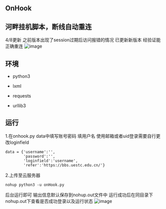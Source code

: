 ## OnHook

河畔挂机脚本，断线自动重连
--------------------------------------------------
4/8更新
之前版本出现了session过期后访问报错的情况
已更新新版本  经验证能正确重连
![image](https://user-images.githubusercontent.com/52741194/233853456-d2ec112e-581b-408c-80c4-f410c5f93fe5.png)
## 环境

- python3

- lxml
- requests
- urllib3

## 运行

1.在onhook.py  data中填写账号密码
填用户名 使用邮箱或者uid登录需要自行更改loginfield 
```
data = {'username':'', 
        'password':'', 
        'loginfield':'username',
        'refer':'https://bbs.uestc.edu.cn/'}
```

2.上传至云服务器

```
nohup python3 -u onHook.py
```

后台运行即可 输出信息默认保存到nohup.out文件中
运行成功后在同目录下nohup.out下查看是否成功登录以及运行状态
![image](https://user-images.githubusercontent.com/52741194/233853565-e5ac676a-0be6-4b5f-8de0-fd0fbf278410.png)
